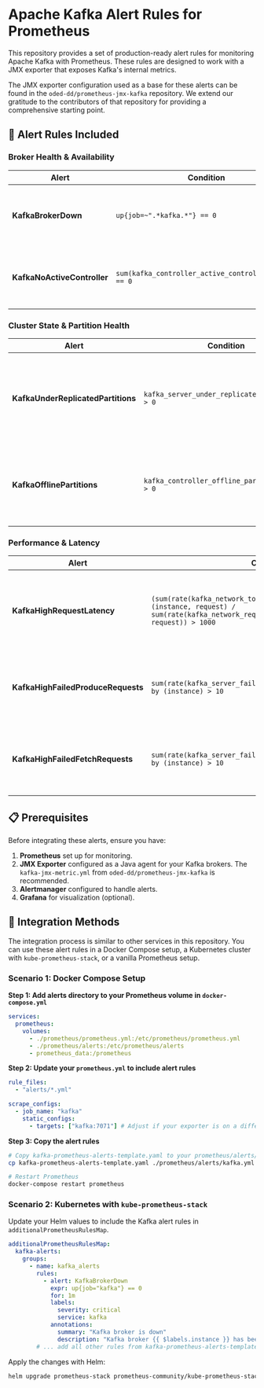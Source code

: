 # Apache Kafka Alert Rules for Prometheus

This repository provides a set of production-ready alert rules for monitoring Apache Kafka with Prometheus. These rules are designed to work with a JMX exporter that exposes Kafka's internal metrics.

The JMX exporter configuration used as a base for these alerts can be found in the `oded-dd/prometheus-jmx-kafka` repository. We extend our gratitude to the contributors of that repository for providing a comprehensive starting point.

## 🚨 Alert Rules Included

### Broker Health & Availability

| Alert             | Condition                 | Severity | Duration | Purpose                                                    |
| ----------------- | ------------------------- | -------- | -------- | ---------------------------------------------------------- |
| **KafkaBrokerDown** | `up{job=~".*kafka.*"} == 0` | Critical | 1m       | Immediate notification when a Kafka broker is unreachable. |
| **KafkaNoActiveController** | `sum(kafka_controller_active_controller_count) == 0` | Critical | 1m       | Alerts when there is no active controller in the Kafka cluster. |

### Cluster State & Partition Health

| Alert                           | Condition                                                                | Severity | Duration | Purpose                                                                            |
| ------------------------------- | ------------------------------------------------------------------------ | -------- | -------- | ---------------------------------------------------------------------------------- |
| **KafkaUnderReplicatedPartitions**  | `kafka_server_under_replicated_partitions > 0`              | Critical | 5m       | Detects partitions with fewer replicas than configured, indicating potential data loss risk. |
| **KafkaOfflinePartitions**      | `kafka_controller_offline_partitions_count > 0`       | Critical | 5m       | Notifies when partitions are offline and unavailable for reads/writes.             |

### Performance & Latency

| Alert                       | Condition                               | Severity | Duration | Purpose                                                                                  |
| --------------------------- | --------------------------------------- | -------- | -------- | ---------------------------------------------------------------------------------------- |
| **KafkaHighRequestLatency**    | `(sum(rate(kafka_network_total_time_ms_total[5m])) by (instance, request) / sum(rate(kafka_network_requests_per_sec[5m])) by (instance, request)) > 1000`          | Warning  | 5m       | Detects when the average request latency is over 1 second.                  |
| **KafkaHighFailedProduceRequests** | `sum(rate(kafka_server_failed_produce_requests_per_sec[5m])) by (instance) > 10` | Warning  | 5m      | Alerts when the rate of failed produce requests is high. |
| **KafkaHighFailedFetchRequests** | `sum(rate(kafka_server_failed_fetch_requests_per_sec[5m])) by (instance) > 10` | Warning  | 5m      | Alerts when the rate of failed fetch requests is high. |


## 📋 Prerequisites

Before integrating these alerts, ensure you have:

1.  **Prometheus** set up for monitoring.
2.  **JMX Exporter** configured as a Java agent for your Kafka brokers. The `kafka-jmx-metric.yml` from `oded-dd/prometheus-jmx-kafka` is recommended.
3.  **Alertmanager** configured to handle alerts.
4.  **Grafana** for visualization (optional).

## 🔧 Integration Methods

The integration process is similar to other services in this repository. You can use these alert rules in a Docker Compose setup, a Kubernetes cluster with `kube-prometheus-stack`, or a vanilla Prometheus setup.

### Scenario 1: Docker Compose Setup

**Step 1: Add alerts directory to your Prometheus volume in `docker-compose.yml`**

```yaml
services:
  prometheus:
    volumes:
      - ./prometheus/prometheus.yml:/etc/prometheus/prometheus.yml
      - ./prometheus/alerts:/etc/prometheus/alerts
      - prometheus_data:/prometheus
```

**Step 2: Update your `prometheus.yml` to include alert rules**

```yaml
rule_files:
  - "alerts/*.yml"

scrape_configs:
  - job_name: "kafka"
    static_configs:
      - targets: ["kafka:7071"] # Adjust if your exporter is on a different port
```

**Step 3: Copy the alert rules**

```bash
# Copy kafka-prometheus-alerts-template.yaml to your prometheus/alerts/ directory
cp kafka-prometheus-alerts-template.yaml ./prometheus/alerts/kafka.yml

# Restart Prometheus
docker-compose restart prometheus
```

### Scenario 2: Kubernetes with `kube-prometheus-stack`

Update your Helm values to include the Kafka alert rules in `additionalPrometheusRulesMap`.

```yaml
additionalPrometheusRulesMap:
  kafka-alerts:
    groups:
      - name: kafka_alerts
        rules:
          - alert: KafkaBrokerDown
            expr: up{job="kafka"} == 0
            for: 1m
            labels:
              severity: critical
              service: kafka
            annotations:
              summary: "Kafka broker is down"
              description: "Kafka broker {{ $labels.instance }} has been down for more than 1 minute."
        # ... add all other rules from kafka-prometheus-alerts-template.yaml
```

Apply the changes with Helm:

```bash
helm upgrade prometheus-stack prometheus-community/kube-prometheus-stack -f values.yaml -n monitoring
``` 